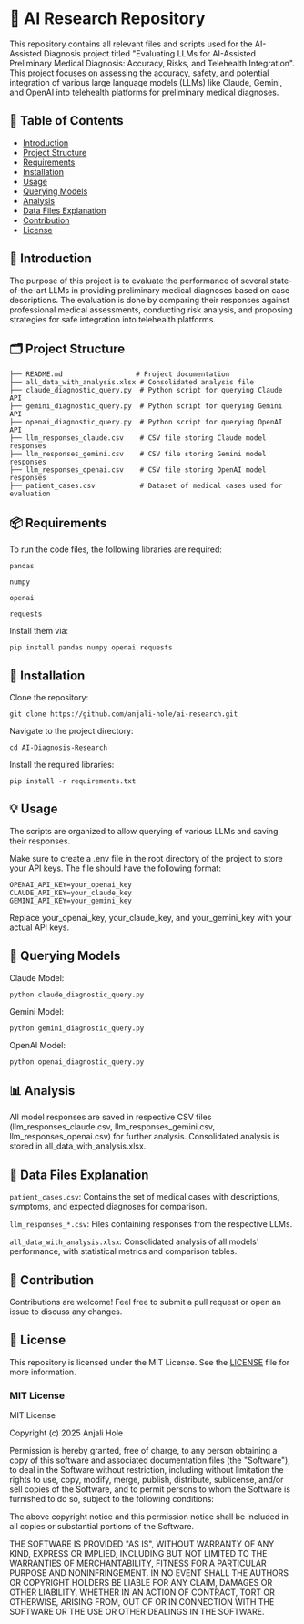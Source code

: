 # 🚀 AI Research Repository
This repository contains all relevant files and scripts used for the AI-Assisted Diagnosis project titled "Evaluating LLMs for AI-Assisted Preliminary Medical Diagnosis: Accuracy, Risks, and Telehealth Integration". This project focuses on assessing the accuracy, safety, and potential integration of various large language models (LLMs) like Claude, Gemini, and OpenAI into telehealth platforms for preliminary medical diagnoses.

## 📑 Table of Contents

- [Introduction](##introduction)
- [Project Structure](##project-structure)
- [Requirements](##requirements)
- [Installation](##installation)
- [Usage](##usage)
- [Querying Models](##querying-models)
- [Analysis](##analysis)
- [Data Files Explanation](##data-files-explanation)
- [Contribution](##contribution)
- [License](##license)


## 📖 Introduction

The purpose of this project is to evaluate the performance of several state-of-the-art LLMs in providing preliminary medical diagnoses based on case descriptions. The evaluation is done by comparing their responses against professional medical assessments, conducting risk analysis, and proposing strategies for safe integration into telehealth platforms.

## 🗂 Project Structure

```.
├── README.md                  # Project documentation
├── all_data_with_analysis.xlsx # Consolidated analysis file
├── claude_diagnostic_query.py  # Python script for querying Claude API
├── gemini_diagnostic_query.py  # Python script for querying Gemini API
├── openai_diagnostic_query.py  # Python script for querying OpenAI API
├── llm_responses_claude.csv    # CSV file storing Claude model responses
├── llm_responses_gemini.csv    # CSV file storing Gemini model responses
├── llm_responses_openai.csv    # CSV file storing OpenAI model responses
├── patient_cases.csv           # Dataset of medical cases used for evaluation
```
## 📦 Requirements

To run the code files, the following libraries are required:

```pandas```

```numpy```

```openai```

```requests```

Install them via:

```pip install pandas numpy openai requests```

## 🔧 Installation

Clone the repository:

```git clone https://github.com/anjali-hole/ai-research.git```

Navigate to the project directory:

```cd AI-Diagnosis-Research```

Install the required libraries:

```pip install -r requirements.txt```

## 💡 Usage

The scripts are organized to allow querying of various LLMs and saving their responses. 

Make sure to create a .env file in the root directory of the project to store your API keys. The file should have the following format:

```
OPENAI_API_KEY=your_openai_key
CLAUDE_API_KEY=your_claude_key
GEMINI_API_KEY=your_gemini_key
```

Replace your_openai_key, your_claude_key, and your_gemini_key with your actual API keys.

## 📌 Querying Models

Claude Model:

```python claude_diagnostic_query.py```

Gemini Model:

```python gemini_diagnostic_query.py```

OpenAI Model:

```python openai_diagnostic_query.py```

## 📊 Analysis

All model responses are saved in respective CSV files (llm_responses_claude.csv, llm_responses_gemini.csv, llm_responses_openai.csv) for further analysis. Consolidated analysis is stored in all_data_with_analysis.xlsx.

## 📂 Data Files Explanation

```patient_cases.csv```: Contains the set of medical cases with descriptions, symptoms, and expected diagnoses for comparison.

```llm_responses_*.csv```: Files containing responses from the respective LLMs.

```all_data_with_analysis.xlsx```: Consolidated analysis of all models' performance, with statistical metrics and comparison tables.

## 🤝 Contribution

Contributions are welcome! Feel free to submit a pull request or open an issue to discuss any changes.

## 📄 License

This repository is licensed under the MIT License. See the [LICENSE](#MIT-License) file for more information.

### MIT License
MIT License

Copyright (c) 2025 Anjali Hole

Permission is hereby granted, free of charge, to any person obtaining a copy
of this software and associated documentation files (the "Software"), to deal
in the Software without restriction, including without limitation the rights
to use, copy, modify, merge, publish, distribute, sublicense, and/or sell
copies of the Software, and to permit persons to whom the Software is
furnished to do so, subject to the following conditions:

The above copyright notice and this permission notice shall be included in
all copies or substantial portions of the Software.

THE SOFTWARE IS PROVIDED "AS IS", WITHOUT WARRANTY OF ANY KIND, EXPRESS OR
IMPLIED, INCLUDING BUT NOT LIMITED TO THE WARRANTIES OF MERCHANTABILITY,
FITNESS FOR A PARTICULAR PURPOSE AND NONINFRINGEMENT. IN NO EVENT SHALL THE
AUTHORS OR COPYRIGHT HOLDERS BE LIABLE FOR ANY CLAIM, DAMAGES OR OTHER
LIABILITY, WHETHER IN AN ACTION OF CONTRACT, TORT OR OTHERWISE, ARISING FROM,
OUT OF OR IN CONNECTION WITH THE SOFTWARE OR THE USE OR OTHER DEALINGS IN
THE SOFTWARE.
